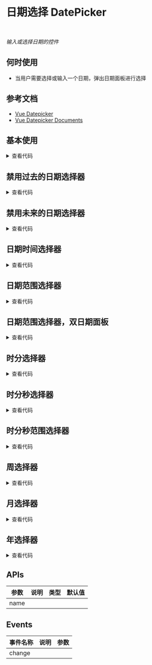 # 日期选择 DatePicker

<br/>

*输入或选择日期的控件*

## 何时使用

- 当用户需要选择或输入一个日期，弹出日期面板进行选择

## 参考文档

- [Vue Datepicker](https://vue3datepicker.com/)
- [Vue Datepicker Documents](https://vue3datepicker.com/installation/)

<script setup lang="ts">
import { ref, watchEffect } from 'vue'
import { endOfMonth, endOfYear, startOfMonth, startOfYear, subMonths, addDays, startOfWeek, endOfWeek, addHours, addMinutes, addSeconds } from 'date-fns'

const dateValue = ref(Date.now())
const rangeValue = ref<number[]>([Date.now(), addDays(new Date(), 1).getTime()])
console.log(addHours(Date.now(), 1))

const timeRangeValue = ref([
  {
    hours: new Date().getHours(),
    minutes: new Date().getMinutes(),
    seconds: new Date().getSeconds()
  },
  {
    hours: addHours(Date.now(), 1).getHours(),
    minutes: addMinutes(Date.now(), 10).getMinutes(),
    seconds: addSeconds(Date.now(), 30).getSeconds()
  }
])
const presetRanges = ref([
  { label: 'Today', range: [new Date(), new Date()] },
  { label: 'This month', range: [startOfMonth(new Date()), endOfMonth(new Date())] },
  {
    label: 'Last month',
    range: [startOfMonth(subMonths(new Date(), 1)), endOfMonth(subMonths(new Date(), 1))],
  },
  { label: 'This year', range: [startOfYear(new Date()).getTime(), endOfYear(new Date()).getTime()] }
])
const timeValue = ref({
  hours: new Date().getHours(),
  minutes: new Date().getMinutes()
})
const secondsValue = ref({
  hours: new Date().getHours(),
  minutes: new Date().getMinutes(),
  seconds: new Date().getSeconds()
})
const weekValue = ref([startOfWeek(new Date()), endOfWeek(new Date())])
const monthValue = ref({
  year: new Date().getFullYear(),
  month: new Date().getMonth()
})
const yearValue = ref(new Date().getFullYear())

watchEffect(() => {
  console.log('dateValue:', dateValue.value)
})
watchEffect(() => {
  console.log('rangeValue:', rangeValue.value)
})
watchEffect(() => {
  console.log('timeValue:', timeValue.value)
})
watchEffect(() => {
  console.log('weekValue:', weekValue.value)
})
watchEffect(() => {
  console.log('monthValue:', monthValue.value)
})
watchEffect(() => {
  console.log('yearValue:', yearValue.value)
})
</script>

## 基本使用

<DatePicker placeholder="请选择日期" v-model:date="dateValue"/>

<details>
<summary>查看代码</summary>

```vue
<script setup lang="ts">
import { ref, watchEffect } from 'vue'
const dateValue = ref(Date.now())
watchEffect(() => {
  console.log('dateValue:', dateValue.value)
})
</script>
<template>
  <DatePicker placeholder="请选择日期" v-model:date="dateValue"/>
</template>
```

</details>

## 禁用过去的日期选择器

<DatePicker
  placeholder="请选择日期"
  v-model:date="dateValue"
  :min-date="new Date()"
  format="yyyy-MM-dd" />

<details>
<summary>查看代码</summary>

```vue
<script setup lang="ts">
import { ref, watchEffect } from 'vue'
const dateValue = ref(Date.now())
watchEffect(() => {
  console.log('dateValue:', dateValue.value)
})
</script>
<template>
  <DatePicker
    placeholder="请选择日期"
    v-model:date="dateValue"
    :min-date="new Date()"
    format="yyyy-MM-dd" />
</template>
```

</details>

## 禁用未来的日期选择器

<DatePicker
  placeholder="请选择日期"
  v-model:date="dateValue"
  mode="date"
  :max-date="new Date()"
  format="yyyy-MM-dd" />

<details>
<summary>查看代码</summary>

```vue
<script setup lang="ts">
import { ref, watchEffect } from 'vue'
const dateValue = ref(Date.now())
watchEffect(() => {
  console.log('dateValue:', dateValue.value)
})
</script>
<template>
  <DatePicker
    placeholder="请选择日期"
    v-model:date="dateValue"
    mode="date"
    :max-date="new Date()"
    format="yyyy-MM-dd" />
</template>
```

</details>

## 日期时间选择器

<DatePicker
  placeholder="请选择日期时间"
  v-model:date="dateValue"
  mode="date"
  format="yyyy-MM-dd HH:mm:ss"
  :width="240"
  show-time
  enable-seconds />

<details>
<summary>查看代码</summary>

```vue
<script setup lang="ts">
import { ref, watchEffect } from 'vue'
const dateValue = ref(Date.now())
watchEffect(() => {
  console.log('dateValue:', dateValue.value)
})
</script>
<template>
  <DatePicker
    placeholder="请选择日期时间"
    v-model:date="dateValue"
    mode="date"
    format="yyyy-MM-dd HH:mm:ss"
    :width="240"
    show-time
    enable-seconds />
</template>
```

</details>

## 日期范围选择器

<DatePicker
  placeholder="请选择日期范围"
  v-model:date="rangeValue"
  range
  :preset-ranges="presetRanges"
  format="yyyy-MM-dd"
  :width="280" />

<details>
<summary>查看代码</summary>

```vue
<script setup lang="ts">
import { ref, watchEffect } from 'vue'
const rangeValue = ref<number[]>([Date.now(), addDays(new Date(), 1).getTime()])
watchEffect(() => {
  console.log('rangeValue:', rangeValue.value)
})
</script>
<template>
  <DatePicker
    placeholder="请选择日期范围"
    v-model:date="rangeValue"
    range
    :preset-ranges="presetRanges"
    format="yyyy-MM-dd"
    :width="280" />
</template>
```

</details>

## 日期范围选择器，双日期面板

<DatePicker
  placeholder="请选择日期范围"
  v-model:date="rangeValue"
  mode="range"
  format="yyyy-MM-dd"
  :width="280"
  range
  multi-calendars />

<details>
<summary>查看代码</summary>

```vue
<script setup lang="ts">
import { ref, watchEffect } from 'vue'
const rangeValue = ref<number[]>([Date.now(), addDays(new Date(), 1).getTime()])
watchEffect(() => {
  console.log('rangeValue:', rangeValue.value)
})
</script>
<template>
  <DatePicker
    placeholder="请选择日期范围"
    v-model:date="rangeValue"
    mode="range"
    format="yyyy-MM-dd"
    :width="280"
    range
    multi-calendars />
</template>
```

</details>

## 时分选择器

<DatePicker
  placeholder="请选择时间"
  v-model:date="timeValue"
  mode="time"
  show-time
  mode-height="120"
  format="HH:mm"
  :width="120" />

<details>
<summary>查看代码</summary>

```vue
<script setup lang="ts">
import { ref, watchEffect } from 'vue'
const timeValue = ref({
  hours: new Date().getHours(),
  minutes: new Date().getMinutes()
})
watchEffect(() => {
  console.log('timeValue:', timeValue.value)
})
</script>
<template>
  <DatePicker
    placeholder="请选择时间"
    v-model:date="timeValue"
    mode="time"
    show-time
    mode-height="120"
    format="HH:mm"
    :width="120" />
</template>
```

</details>

## 时分秒选择器

<DatePicker
  placeholder="请选择时间"
  v-model:date="secondsValue"
  mode="time"
  show-time
  enable-seconds
  mode-height="120"
  format="HH:mm:ss"
  :width="150" />

<details>
<summary>查看代码</summary>

```vue
<script setup lang="ts">
import { ref, watchEffect } from 'vue'
const secondsValue = ref({
  hours: new Date().getHours(),
  minutes: new Date().getMinutes(),
  seconds: new Date().getSeconds()
})
watchEffect(() => {
  console.log('secondsValue:', secondsValue.value)
})
</script>
<template>
  <DatePicker
    placeholder="请选择时间"
    v-model:date="secondsValue"
    mode="time"
    show-time
    enable-seconds
    mode-height="120"
    format="HH:mm:ss"
    :width="150" />
</template>
```

</details>

## 时分秒范围选择器

<DatePicker
  placeholder="请选择时间"
  v-model:date="timeRangeValue"
  mode="time"
  show-time
  range
  enable-seconds
  mode-height="120"
  format="HH:mm:ss"
  :width="240" />

<details>
<summary>查看代码</summary>

```vue
<script setup lang="ts">
import { ref, watchEffect } from 'vue'
const timeRangeValue = ref([
  {
    hours: new Date().getHours(),
    minutes: new Date().getMinutes(),
    seconds: new Date().getSeconds()
  },
  {
    hours: addHours(Date.now(), 1).getHours(),
    minutes: addMinutes(Date.now(), 10).getMinutes(),
    seconds: addSeconds(Date.now(), 30).getSeconds()
  }
])
watchEffect(() => {
  console.log('timeRangeValue:', timeRangeValue.value)
})
</script>
<template>
  <DatePicker
    placeholder="请选择时间"
    v-model:date="timeRangeValue"
    mode="time"
    show-time
    range
    enable-seconds
    mode-height="120"
    format="HH:mm:ss"
    :width="240" />
</template>
```

</details>

## 周选择器

<DatePicker
  placeholder="请选择周"
  v-model:date="weekValue"
  mode="week"
  format="yyyy-MM-dd"
  :width="280" />

<details>
<summary>查看代码</summary>

```vue
<script setup lang="ts">
import { ref, watchEffect } from 'vue'
const weekValue = ref([startOfWeek(new Date()), endOfWeek(new Date())])
watchEffect(() => {
  console.log('weekValue:', weekValue.value)
})
</script>
<template>
  <DatePicker
    placeholder="请选择周"
    v-model:date="weekValue"
    mode="week"
    format="yyyy-MM-dd"
    :width="280" />
</template>
```

</details>

## 月选择器

<DatePicker
  placeholder="请选择月"
  v-model:date="monthValue"
  mode="month"
  format="yyyy-MM"
  :width="150" />

<details>
<summary>查看代码</summary>

```vue
<script setup lang="ts">
import { ref, watchEffect } from 'vue'
const monthValue = ref({
  year: new Date().getFullYear(),
  month: new Date().getMonth()
})
watchEffect(() => {
  console.log('monthValue:', monthValue.value)
})
</script>
<template>
  <DatePicker
    placeholder="请选择月"
    v-model:date="monthValue"
    mode="month"
    format="yyyy-MM"
    :width="150" />
</template>
```

</details>

## 年选择器

<DatePicker
  placeholder="请选择年"
  v-model:date="yearValue"
  mode="year"
  format="yyyy"
  :width="120" />

<details>
<summary>查看代码</summary>

```vue
<script setup lang="ts">
import { ref, watchEffect } from 'vue'
const yearValue = ref(new Date().getFullYear())
watchEffect(() => {
  console.log('yearValue:', yearValue.value)
})
</script>
<template>
  <DatePicker
    placeholder="请选择年"
    v-model:date="yearValue"
    mode="year"
    format="yyyy"
    :width="120" />
</template>
```

</details>

## APIs

参数 | 说明 | 类型 | 默认值
-- | -- | -- | --
name |  |  |

## Events

事件名称 | 说明 | 参数
-- | -- | --
change |  |
